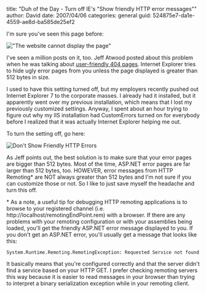 
title: "Duh of the Day - Turn off IE's &quot;Show friendly HTTP error messages&quot;"
author: David
date: 2007/04/06
categories: general
guid: 524875e7-da1e-4559-ae8d-ba585de25ef2

I'm sure you've seen this page before: 

!["The website cannot display the page"](https://s3.amazonaws.com/mohundro/blog/WindowsLiveWriter/DuhoftheDayTurnoffIEsShowfriendlyHTTPerr_937B/sshot2%5B2%5D.png) 

I've seen a million posts on it, too. Jeff Atwood posted about this problem when he was talking about [user-friendly 404 pages](http://www.codinghorror.com/blog/archives/000819.html). Internet Explorer tries to hide ugly error pages from you unless the page displayed is greater than 512 bytes in size. 

I used to have this setting turned off, but my employers recently pushed out Internet Explorer 7 to the corporate masses. I already had it installed, but it apparently went over my previous installation, which means that I lost my previously customized settings. Anyway, I spent about an hour trying to figure out why my IIS installation had CustomErrors turned on for everybody before I realized that it was actually Internet Explorer helping me out. 

To turn the setting off, go here: 

![Don't Show Friendly HTTP Errors](https://s3.amazonaws.com/mohundro/blog/WindowsLiveWriter/DuhoftheDayTurnoffIEsShowfriendlyHTTPerr_937B/sshot1%5B2%5D.png) 

As Jeff points out, the best solution is to make sure that your error pages are bigger than 512 bytes. Most of the time, ASP.NET error pages are far larger than 512 bytes, too. HOWEVER, error messages from HTTP Remoting\* are NOT always greater than 512 bytes and I'm not sure if you can customize those or not. So I like to just save myself the headache and turn this off. 

\* As a note, a useful tip for debugging HTTP remoting applications is to browse to your registered channel (i.e. http://localhost/remotingEndPoint.rem) with a browser. If there are any problems with your remoting configuration or with your assemblies being loaded, you'll get the friendly ASP.NET error message displayed to you. If you don't get an ASP.NET error, you'll usually get a message that looks like this:

    System.Runtime.Remoting.RemotingException: Requested Service not found

It basically means that you're configured correctly and that the server didn't find a service based on your HTTP GET. I prefer checking remoting servers this way because it is easier to read messages in your browser than trying to interpret a binary serialization exception while in your remoting client.

